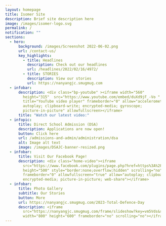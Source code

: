 ```yaml
---
layout: homepage
title: Isomer Site
description: Brief site description here
image: /images/isomer-logo.svg
permalink: /
notification: ""
sections:
  - hero:
      background: /images/Screenshot 2022-06-02.png
      url: /contact-us/
      key_highlights:
        - title: Headlines
          description: Check out our headlines
          url: /headlines/2022/02/16/4972/
        - title: STORIES
          description: View our stories
          url: https://nanyangjc.smugmug.com
  - infobar:
      description: <div class="bp-youtube" ><iframe width="560"
        height="315"  src="https://www.youtube.com/embed/duXd9jF_-Vo "
        title="YouTube video player" frameborder="0" allow="accelerometer;
        autoplay; clipboard-write; encrypted-media; gyroscope;
        picture-in-picture" allowfullscreen></iframe>
      title: "Watch our latest video:"
  - infopic:
      title: Direct School Admission (DSA)
      description: Applications are now open!
      button: Click here
      url: /admissions-and-admin/administration/dsa
      alt: Image alt text
      image: /images/DSAJC-banner-resized.png
  - infobar:
      title: Visit Our Facebook Page!
      description: <div class="home-video"><iframe
        src="https://www.facebook.com/plugins/page.php?href=https%3A%2F%2Fwww.facebook.com%2FNanyangjc%2F&tabs=timeline&width=340&height=500&small_header=false&adapt_container_width=true&hide_cover=false&show_facepile=true&appId"
        height="500" style="border:none;overflow:hidden" scrolling="no"
        frameborder="0" allowfullscreen="true" allow="autoplay; clipboard-write;
        encrypted-media; picture-in-picture; web-share"></iframe>
  - infobar:
      title: Photo Gallery
      subtitle: Our Stories
      button: More
      url: https://nanyangjc.smugmug.com/2023-Total-Defence-Day
      description: <iframe
        src="https://nanyangjc.smugmug.com/frame/slideshow?key=vm5Vds&speed=3&transition=fade&autoStart=1&captions=0&navigation=0&playButton=0&randomize=0&transitionSpeed=2"
        width="800" height="600" frameborder="no" scrolling="no"></iframe>
---
```

